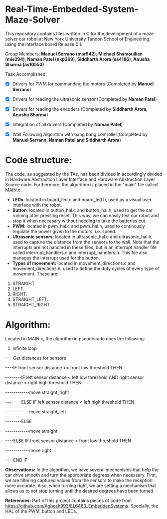# Real-Time-Embedded-System-Maze-Solver
This repository contains files written in C for the development of a maze solver car robot at New York University Tandon School of Engineering, using the interface board Release 0.1.

Group Members: **Manuel Serrano (msr542)**, **Michael Shamouilian (mis294)**, **Naman Patel (nkp269)**, **Siddharth Arora (sa4186)**, **Anusha Sharma (as10553)**

Task Accomplished:

- [x] Drivers for PWM for commanding the motors (Completed by **Manuel Serrano**)
- [x] Drivers for reading the ultrasonic sensor (Completed by **Naman Patel**)
- [x] Drivers for reading the encoders (Completed by **Siddharth Arora, Anusha Sharma**)
- [x] Integration of all drivers (Completed by **Naman Patel**)
- [x] Wall Following Algorithm with bang bang controller(Completed by **Manuel Serrano, Naman Patel and Siddharth Arora**)


# Code structure:
The code, as suggested by the TAs, has been divided in accordingly divided in Hardware Abstraction Layer Interface and Hardware Abstraction Layer Source code. Furthermore, the algorithm is placed in the "main" file called MAIN.c.

- **LEDs**: located in board_led.c and board_led.h, used as a visual user interface with the robot.
- **Button**: located in button_hal.c and button_hal.h, used to get the car running after pressing reset. This way, we can easily test our robot and stop it when neccesary without needing to take the batteries out.
- **PWM**: located in pwm_hal.c and pwm_hal.h, used to continously regulate the power given to the motors, i.e. speed.
- **Ultrasonic sensors**: located in ultrasonic_hal.c and ultrasonic_hal.h, used to capture the distance from the sensors to the wall. Nota that the interrupts are not handled in these files, but in an interrupt handler file called interrupt_handlers.c and interrupt_handlers.h. This file also manages the interrupt used for the button.
- **Types of movement:** located in movement_directions.c and movement_directions.h, used to define the duty cycles of every type of movement. These are:
1. STRAIGHT.
2. LEFT.
3. RIGHT.
4. STRAIGHT_LEFT.
5. STRAIGHT_RIGHT.

# Algorithm:
Located in MAIN.c, the algorithm in pseodocode does the following:

1. Infinite loop

----Get distances for sensors

----IF front sensor distance >= front low threshold THEN

--------IF left sensor distance < left low threshold AND right sensor distance > right high threshold THEN
  
------------move straight_right

--------ELSE IF left sensor distance < left high threshold THEN

------------move straight_left

--------ELSE

------------move straight

----ELSE IF front sensor distance < front low threshold THEN

------------move right

----END IF

**Observations:** In the algorithm, we have several mechanisms that help the car drive smooth and turn the appropriate degrees when necessary. First, we are filtering captured values from the sensors to make the reception more accurate. Also, when turning right, we are setting a mechanism that allows us to not stop turning until the desired degrees have been turned.

**References:** Part of this project contains pieces of code from https://github.com/Aghosh993/EL6483_EmbeddedSystems. Specially, the HAL of the PWM, button and LEDs.

